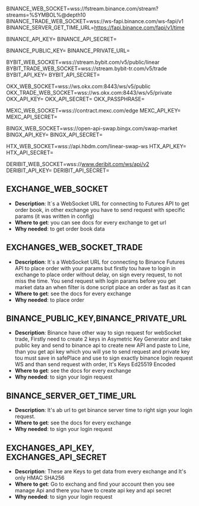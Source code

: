 BINANCE_WEB_SOCKET=wss://fstream.binance.com/stream?streams=%SYMBOL%@depth10
BINANCE_TRADE_WEB_SOCKET=wss://ws-fapi.binance.com/ws-fapi/v1
BINANCE_SERVER_GET_TIME_URL=https://fapi.binance.com/fapi/v1/time

BINANCE_API_KEY=
BINANCE_API_SECRET=

BINANCE_PUBLIC_KEY=
BINANCE_PRIVATE_URL=

BYBIT_WEB_SOCKET=wss://stream.bybit.com/v5/public/linear
BYBIT_TRADE_WEB_SOCKET=wss://stream.bybit-tr.com/v5/trade
BYBIT_API_KEY=
BYBIT_API_SECRET=

OKX_WEB_SOCKET=wss://ws.okx.com:8443/ws/v5/public
OKX_TRADE_WEB_SOCKET=wss://ws.okx.com:8443/ws/v5/private
OKX_API_KEY=
OKX_API_SECRET=
OKX_PASSPHRASE=

MEXC_WEB_SOCKET=wss://contract.mexc.com/edge
MEXC_API_KEY=
MEXC_API_SECRET=

BINGX_WEB_SOCKET=wss://open-api-swap.bingx.com/swap-market
BINGX_API_KEY=
BINGX_API_SECRET=

HTX_WEB_SOCKET=wss://api.hbdm.com/linear-swap-ws
HTX_API_KEY=
HTX_API_SECRET=

DERIBIT_WEB_SOCKET=wss://www.deribit.com/ws/api/v2
DERIBIT_API_KEY=
DERIBIT_API_SECRET=

## EXCHANGE_WEB_SOCKET

- **Description**: It`s a WebSocket URL for connecting to Futures API to get order book, in other exchange you have to send request with specific params (it was written in config)
- **Where to get**: you can see docs for every exchange to get url
- **Why needed**: to get order book data

## EXCHANGES_WEB_SOCKET_TRADE

- **Description**: It`s a WebSocket URL for connecting to Binance Futures API to place order with your params but firstly tou have to login in exchange to place order without delay, on sign every request, to not miss the time. You send request with login params before you get market data an when filter is done script place an order as fast as it can
- **Where to get**: see the docs for every exchange
- **Why needed**: to place order

## BINANCE_PUBLIC_KEY,BINANCE_PRIVATE_URL
- **Description**: Binance have other way to sign request for webSocket trade, Firstly need to create 2 keys in Asymetric Key Generator and take public key and send to binance api to create new API and paste to Line,
  than you get api key which you will yse to send request and private key tou must save in safePlace and use to sign exactly binance login request WS and than send request with order, It's Keys Ed25519 Encoded
- **Where to get**: see the docs for every exchange
- **Why needed**: to sign your login request

## BINANCE_SERVER_GET_TIME_URL
- **Description**: It's ab url to get binance server time to right sign your login request.
- **Where to get**: see the docs for every exchange
- **Why needed**: to sign your login request

## EXCHANGES_API_KEY, EXCHANGES_API_SECRET
- **Description**: These are Keys to get data from every exchange and It's only HMAC SHA256
- **Where to get**: Go to exchang and find your account then you see manage Api and there you have to create api key and api secret
- **Why needed**: to sign your login request
